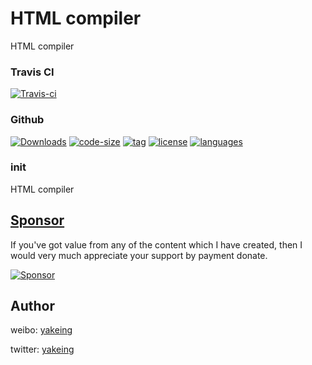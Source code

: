 # HTML compiler
HTML compiler



### Travis CI

[![Travis-ci](https://api.travis-ci.com/yakeing/cpp_HtmlCompiler.svg)](https://travis-ci.org/yakeing/cpp_HtmlCompiler)

### Github

[![Downloads](https://img.shields.io/github/downloads/yakeing/cpp_HtmlCompiler/total.svg)](https://github.com/yakeing/cpp_HtmlCompiler)
[![code-size](https://img.shields.io/github/languages/code-size/yakeing/cpp_HtmlCompiler)](https://github.com/yakeing/cpp_HtmlCompiler/blob/master/src)
[![tag](https://oauth.applinzi.com/Label/tag/v1.0.0/28a745.svg)](https://github.com/yakeing/php_template/releases)
[![license](https://oauth.applinzi.com/Label/license/MPL-2.0/FE7D37.svg)](https://github.com/yakeing/php_template/blob/master/LICENSE)
[![languages](https://oauth.applinzi.com/Label/languages/cpp/f34b7d.svg)](https://github.com/yakeing/php_template/search?l=php)


### init



HTML compiler

[Sponsor](https://github.com/yakeing/Documentation/blob/master/Sponsor/README.md)
---
If you've got value from any of the content which I have created, then I would very much appreciate your support by payment donate.

[![Sponsor](https://oauth.applinzi.com/State/heart/Sponsor/EA4AAA.svg)](https://github.com/yakeing/Documentation/blob/master/Sponsor/README.md)

Author
---

weibo: [yakeing](https://weibo.com/yakeing)

twitter: [yakeing](https://twitter.com/yakeing)
